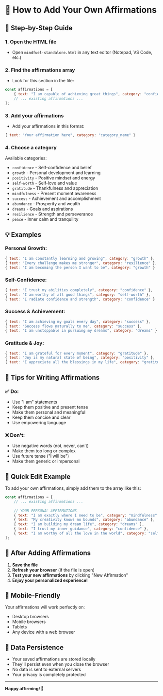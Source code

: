 # 🎯 How to Add Your Own Affirmations

## 📝 **Step-by-Step Guide**

### 1. **Open the HTML file**
- Open `mindfuel-standalone.html` in any text editor (Notepad, VS Code, etc.)

### 2. **Find the affirmations array**
- Look for this section in the file:
```javascript
const affirmations = [
    { text: "I am capable of achieving great things", category: "confidence" },
    // ... existing affirmations ...
];
```

### 3. **Add your affirmations**
- Add your affirmations in this format:
```javascript
{ text: "Your affirmation here", category: "category_name" }
```

### 4. **Choose a category**
Available categories:
- `confidence` - Self-confidence and belief
- `growth` - Personal development and learning
- `positivity` - Positive mindset and energy
- `self-worth` - Self-love and value
- `gratitude` - Thankfulness and appreciation
- `mindfulness` - Present moment awareness
- `success` - Achievement and accomplishment
- `abundance` - Prosperity and wealth
- `dreams` - Goals and aspirations
- `resilience` - Strength and perseverance
- `peace` - Inner calm and tranquility

## 💡 **Examples**

### Personal Growth:
```javascript
{ text: "I am constantly learning and growing", category: "growth" },
{ text: "Every challenge makes me stronger", category: "resilience" },
{ text: "I am becoming the person I want to be", category: "growth" }
```

### Self-Confidence:
```javascript
{ text: "I trust my abilities completely", category: "confidence" },
{ text: "I am worthy of all good things", category: "self-worth" },
{ text: "I radiate confidence and strength", category: "confidence" }
```

### Success & Achievement:
```javascript
{ text: "I am achieving my goals every day", category: "success" },
{ text: "Success flows naturally to me", category: "success" },
{ text: "I am unstoppable in pursuing my dreams", category: "dreams" }
```

### Gratitude & Joy:
```javascript
{ text: "I am grateful for every moment", category: "gratitude" },
{ text: "Joy is my natural state of being", category: "positivity" },
{ text: "I appreciate all the blessings in my life", category: "gratitude" }
```

## 🎨 **Tips for Writing Affirmations**

### ✅ **Do:**
- Use "I am" statements
- Keep them positive and present tense
- Make them personal and meaningful
- Keep them concise and clear
- Use empowering language

### ❌ **Don't:**
- Use negative words (not, never, can't)
- Make them too long or complex
- Use future tense ("I will be")
- Make them generic or impersonal

## 🔧 **Quick Edit Example**

To add your own affirmations, simply add them to the array like this:

```javascript
const affirmations = [
    // ... existing affirmations ...
    
    // YOUR PERSONAL AFFIRMATIONS
    { text: "I am exactly where I need to be", category: "mindfulness" },
    { text: "My creativity knows no bounds", category: "abundance" },
    { text: "I am building my dream life", category: "dreams" },
    { text: "I trust my inner guidance", category: "confidence" },
    { text: "I am worthy of all the love in the world", category: "self-worth" }
];
```

## 🚀 **After Adding Affirmations**

1. **Save the file**
2. **Refresh your browser** (if the file is open)
3. **Test your new affirmations** by clicking "New Affirmation"
4. **Enjoy your personalized experience!**

## 📱 **Mobile-Friendly**

Your affirmations will work perfectly on:
- Desktop browsers
- Mobile browsers
- Tablets
- Any device with a web browser

## 💾 **Data Persistence**

- Your saved affirmations are stored locally
- They'll persist even when you close the browser
- No data is sent to external servers
- Your privacy is completely protected

---

**Happy affirming! 🌟** 